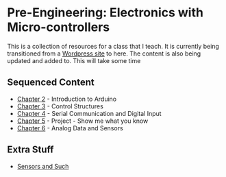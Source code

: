 # Pre-Engineering: Electronics with Micro-controllers
This is a collection of resources for a class that I teach. It is currently being transitioned from a [Wordpress site](http://www.highschoolmaker.com/electronics-with-micro-controllers/) to here. The content is also being updated and added to. This will take some time

## Sequenced Content
- [Chapter 2](chap2/readme.md) - Introduction to Arduino
- [Chapter 3](chap3/readme.md) - Control Structures
- [Chapter 4](chap4/readme.md) - Serial Communication and Digital Input
- [Chapter 5](chap5/readme.md) - Project - Show me what you know
- [Chapter 6](chap6/readme.md) - Analog Data and Sensors

## Extra Stuff
- [Sensors and Such](sensors/readme.md)

